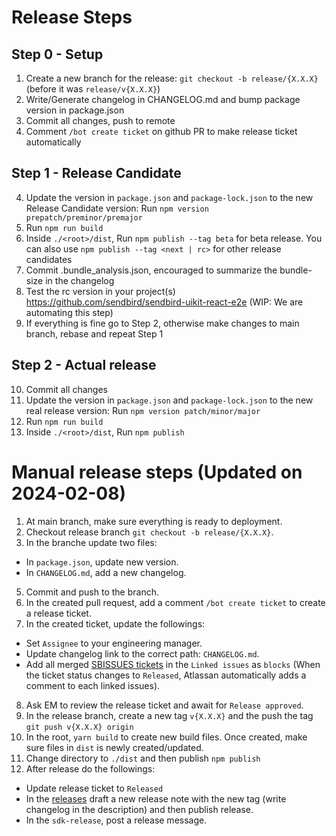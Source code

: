 # Release Steps

## Step 0 - Setup
1. Create a new branch for the release: `git checkout -b release/{X.X.X}` (before it was `release/v{X.X.X}`) 
2. Write/Generate changelog in CHANGELOG.md and bump package version in package.json
3. Commit all changes, push to remote
4. Comment `/bot create ticket` on github PR to make release ticket automatically

## Step 1 - Release Candidate
4. Update the version in `package.json` and `package-lock.json` to the new Release Candidate version: Run `npm version prepatch/preminor/premajor`
5. Run `npm run build`
6. Inside `./<root>/dist`, Run `npm publish --tag beta` for beta release. You can also use `npm publish --tag <next | rc>` for other release candidates
7. Commit .bundle_analysis.json, encouraged to summarize the bundle-size in the changelog
8. Test the rc version in your project(s) https://github.com/sendbird/sendbird-uikit-react-e2e (WIP: We are automating this step)
9. If everything is fine go to Step 2, otherwise make changes to main branch, rebase and repeat Step 1

## Step 2 - Actual release
10. Commit all changes
11. Update the version in `package.json` and `package-lock.json` to the new real release version: Run `npm version patch/minor/major`
12. Run `npm run build`
13. Inside `./<root>/dist`, Run `npm publish`

# Manual release steps (Updated on 2024-02-08)
1. At main branch, make sure everything is ready to deployment.
2. Checkout release branch `git checkout -b release/{X.X.X}`.
3. In the branche update two files:
  - In `package.json`, update new version. 
  - In `CHANGELOG.md`, add a new changelog.
5. Commit and push to the branch.
6. In the created pull request, add a comment `/bot create ticket` to create a release ticket.
7. In the created ticket, update the followings:
  - Set `Assignee` to your engineering manager.
  - Update changelog link to the correct path: `CHANGELOG.md`.
  - Add all merged [SBISSUES tickets](https://sendbird.atlassian.net/jira/dashboards/11202?maximized=25045) in the `Linked issues` as `blocks` (When the ticket status changes to `Released`, Atlassan automatically adds a comment to each linked issues).
8. Ask EM to review the release ticket and await for `Release approved`.
9. In the release branch, create a new tag `v{X.X.X}` and the push the tag `git push v{X.X.X} origin`
10. In the root, `yarn build` to create new build files. Once created, make sure files in `dist` is newly created/updated.
11. Change directory to `./dist` and then publish `npm publish`
12. After release do the followings:
  - Update release ticket to `Released`
  - In the [releases](https://github.com/sendbird/sendbird-uikit-react/releases) draft a new release note with the new tag (write changelog in the description) and then publish release.
  - In the `sdk-release`, post a release message. 